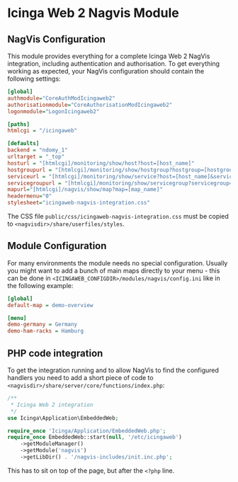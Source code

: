 # Icinga Web 2 Nagvis Module
## NagVis Configuration
This module provides everything for a complete Icinga Web 2 NagVis
integration, including authentication and authorisation. To get
everything working as expected, your NagVis configuration should contain
the following settings:

```ini
[global]
authmodule="CoreAuthModIcingaweb2"
authorisationmodule="CoreAuthorisationModIcingaweb2"
logonmodule="LogonIcingaweb2"

[paths]
htmlcgi = "/icingaweb"

[defaults]
backend = "ndomy_1"
urltarget = "_top"
hosturl = "[htmlcgi]/monitoring/show/host?host=[host_name]"
hostgroupurl = "[htmlcgi]/monitoring/show/hostgroup?hostgroup=[hostgroup_name]"
serviceurl = "[htmlcgi]/monitoring/show/service?host=[host_name]&service=[service_description]"
servicegroupurl = "[htmlcgi]/monitoring/show/servicegroup?servicegroup=[servicegroup_name]"
mapurl="[htmlcgi]/nagvis/show/map?map=[map_name]"
headermenu="0"
stylesheet="icingaweb-nagvis-integration.css"
```

The CSS file `public/css/icingaweb-nagvis-integration.css` must be copied to
`<nagvisdir>/share/userfiles/styles`.

## Module Configuration
For many environments the module needs no special configuration. Usually
you might want to add a bunch of main maps directly to your menu - this
can be done in `<ICINGAWEB_CONFIGDIR>/modules/nagvis/config.ini` like in
the following example:

```ini
[global]
default-map = demo-overview

[menu]
demo-germany = Germany
demo-ham-racks = Hamburg
```

## PHP code integration
To get the integration running and to allow NagVis to find the configured
handlers you need to add a short piece of code to 
`<nagvisdir>/share/server/core/functions/index.php`:

```php
/**
 * Icinga Web 2 integration
 */
use Icinga\Application\EmbeddedWeb;

require_once 'Icinga/Application/EmbeddedWeb.php';
require_once EmbeddedWeb::start(null, '/etc/icingaweb')
    ->getModuleManager()
    ->getModule('nagvis')
    ->getLibDir() . '/nagvis-includes/init.inc.php';
```

This has to sit on top of the page, but after the `<?php` line.
